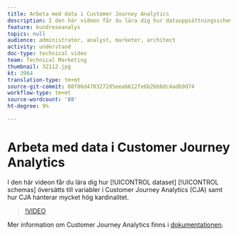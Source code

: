 ```yaml
---
title: Arbeta med data i Customer Journey Analytics
description: I den här videon får du lära dig hur datauppsättningsscheman översätts till variabler i Adobe Customer Journey Analytics (CJA) samt hur CJA hanterar mycket hög kardinalitet.
feature: kundreseanalys
topics: null
audience: administrator, analyst, marketer, architect
activity: understand
doc-type: technical video
team: Technical Marketing
thumbnail: 32112.jpg
kt: 3964
translation-type: tm+mt
source-git-commit: 08f06d4703272d5eeab612fe6b2bb6dc4adb9d74
workflow-type: tm+mt
source-wordcount: '88'
ht-degree: 9%

---
```



# Arbeta med data i Customer Journey Analytics

I den här videon får du lära dig hur [!UICONTROL dataset] [!UICONTROL schemas] översätts till variabler i Customer Journey Analytics (CJA) samt hur CJA hanterar mycket hög kardinalitet.

>[!VIDEO](https://video.tv.adobe.com/v/32112/?quality=12)

Mer information om Customer Journey Analytics finns i [dokumentationen](https://docs.adobe.com/content/help/en/analytics-platform/using/cja-landing.html).
